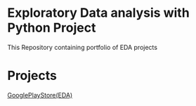 # Exploratory Data analysis with Python Project 
  
  This Repository containing portfolio of EDA projects 
  
  
  
  # Projects
  
[GooglePlayStore(EDA)](https://github.com/Mugunth29/Exploratory-Data-Analysis-with-Python/tree/main/GooglePlaystore)
